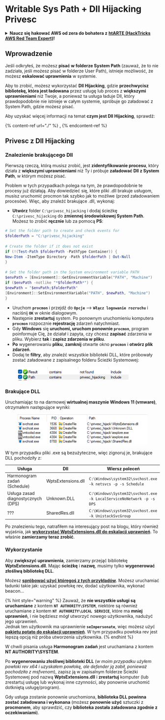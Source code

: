 # Writable Sys Path + Dll Hijacking Privesc

<details>

<summary><strong>Naucz się hakować AWS od zera do bohatera z</strong> <a href="https://training.hacktricks.xyz/courses/arte"><strong>htARTE (HackTricks AWS Red Team Expert)</strong></a><strong>!</strong></summary>

Inne sposoby wsparcia HackTricks:

* Jeśli chcesz zobaczyć swoją **firmę reklamowaną w HackTricks** lub **pobrać HackTricks w formacie PDF**, sprawdź [**PLANY SUBSKRYPCYJNE**](https://github.com/sponsors/carlospolop)!
* Zdobądź [**oficjalne gadżety PEASS & HackTricks**](https://peass.creator-spring.com)
* Odkryj [**Rodzinę PEASS**](https://opensea.io/collection/the-peass-family), naszą kolekcję ekskluzywnych [**NFT**](https://opensea.io/collection/the-peass-family)
* **Dołącz do** 💬 [**grupy Discord**](https://discord.gg/hRep4RUj7f) lub [**grupy telegramowej**](https://t.me/peass) lub **śledź** nas na **Twitterze** 🐦 [**@carlospolopm**](https://twitter.com/hacktricks\_live)**.**
* **Podziel się swoimi sztuczkami hakerskimi, przesyłając PR-y do** [**HackTricks**](https://github.com/carlospolop/hacktricks) i [**HackTricks Cloud**](https://github.com/carlospolop/hacktricks-cloud) github repos.

</details>

## Wprowadzenie

Jeśli odkryłeś, że możesz **pisać w folderze System Path** (zauważ, że to nie zadziała, jeśli możesz pisać w folderze User Path), istnieje możliwość, że możesz **eskalować uprawnienia** w systemie.

Aby to zrobić, możesz wykorzystać **Dll Hijacking**, gdzie **przechwycisz bibliotekę, która jest ładowana** przez usługę lub proces z **większymi uprawnieniami** niż Twoje, a ponieważ ta usługa ładuje Dll, który prawdopodobnie nie istnieje w całym systemie, spróbuje go załadować z System Path, gdzie możesz pisać.

Aby uzyskać więcej informacji na temat **czym jest Dll Hijacking**, sprawdź:

{% content-ref url="./" %}
[.](./)
{% endcontent-ref %}

## Privesc z Dll Hijacking

### Znalezienie brakującego Dll

Pierwszą rzeczą, którą musisz zrobić, jest **zidentyfikowanie procesu**, który działa z **większymi uprawnieniami** niż Ty i próbuje **załadować Dll z System Path**, w którym możesz pisać.

Problem w tych przypadkach polega na tym, że prawdopodobnie te procesy już działają. Aby dowiedzieć się, które pliki .dll brakuje usługom, musisz uruchomić procmon tak szybko jak to możliwe (przed załadowaniem procesów). Więc, aby znaleźć brakujące .dll, wykonaj:

* **Utwórz** folder `C:\privesc_hijacking` i dodaj ścieżkę `C:\privesc_hijacking` do **zmiennej środowiskowej System Path**. Możesz to zrobić **ręcznie** lub za pomocą **PS**:
```powershell
# Set the folder path to create and check events for
$folderPath = "C:\privesc_hijacking"

# Create the folder if it does not exist
if (!(Test-Path $folderPath -PathType Container)) {
New-Item -ItemType Directory -Path $folderPath | Out-Null
}

# Set the folder path in the System environment variable PATH
$envPath = [Environment]::GetEnvironmentVariable("PATH", "Machine")
if ($envPath -notlike "*$folderPath*") {
$newPath = "$envPath;$folderPath"
[Environment]::SetEnvironmentVariable("PATH", $newPath, "Machine")
}
```
* Uruchom **`procmon`** i przejdź do **`Opcje`** --> **`Włącz logowanie rozruchu`** i naciśnij **`OK`** w oknie dialogowym.
* Następnie **zrestartuj** system. Po ponownym uruchomieniu komputera **`procmon`** rozpocznie **rejestrację** zdarzeń natychmiast.
* Gdy **Windows** się **uruchomi, uruchom ponownie `procmon`**, program poinformuje Cię, że działał i zapyta, czy chcesz **zapisać** zdarzenia w pliku. Wybierz **tak** i **zapisz zdarzenia w pliku**.
* **Po** wygenerowaniu **pliku**, **zamknij** otwarte okno **`procmon`** i **otwórz plik zdarzeń**.
* Dodaj te **filtry**, aby znaleźć wszystkie biblioteki DLL, które próbowały zostać załadowane z zapisalnego folderu Ścieżki Systemowej:

<figure><img src="../../../.gitbook/assets/image (945).png" alt=""><figcaption></figcaption></figure>

### Brakujące DLL

Uruchamiając to na darmowej **wirtualnej maszynie Windows 11 (vmware)**, otrzymałem następujące wyniki:

<figure><img src="../../../.gitbook/assets/image (607).png" alt=""><figcaption></figcaption></figure>

W tym przypadku pliki .exe są bezużyteczne, więc zignoruj je, brakujące DLL pochodziły z:

| Usługa                         | Dll                | Wiersz poleceń                                                      |
| ------------------------------- | ------------------ | -------------------------------------------------------------------- |
| Harmonogram zadań (Schedule)   | WptsExtensions.dll | `C:\Windows\system32\svchost.exe -k netsvcs -p -s Schedule`          |
| Usługa zasad diagnostycznych (DPS) | Unknown.DLL        | `C:\Windows\System32\svchost.exe -k LocalServiceNoNetwork -p -s DPS` |
| ???                             | SharedRes.dll      | `C:\Windows\system32\svchost.exe -k UnistackSvcGroup`                |

Po znalezieniu tego, natrafiłem na interesujący post na blogu, który również wyjaśnia, jak [**wykorzystać WptsExtensions.dll do eskalacji uprawnień**](https://juggernaut-sec.com/dll-hijacking/#Windows\_10\_Phantom\_DLL\_Hijacking\_-\_WptsExtensionsdll). To właśnie **zamierzamy teraz zrobić**.

### Wykorzystanie

Aby **zwiększyć uprawnienia**, zamierzamy przejąć bibliotekę **WptsExtensions.dll**. Mając **ścieżkę** i **nazwę**, musimy tylko **wygenerować złośliwą bibliotekę DLL**.

Możesz [**spróbować użyć któregoś z tych przykładów**](./#creating-and-compiling-dlls). Możesz uruchamiać ładunki takie jak: uzyskać powłokę rev, dodać użytkownika, wykonać beacon...

{% hint style="warning" %}
Zauważ, że **nie wszystkie usługi są uruchamiane** z kontem **`NT AUTHORITY\SYSTEM`**, niektóre są również uruchamiane z kontem **`NT AUTHORITY\LOCAL SERVICE`**, które ma **mniej uprawnień**, i nie będziesz mógł utworzyć nowego użytkownika, nadużyć jego uprawnień.\
Jednak ten użytkownik ma uprawnienie **`seImpersonate`**, więc możesz użyć [**pakietu potato do eskalacji uprawnień**](../roguepotato-and-printspoofer.md). W tym przypadku powłoka rev jest lepszą opcją niż próba utworzenia użytkownika.
{% endhint %}

W chwili pisania usługa **Harmonogram zadań** jest uruchamiana z kontem **NT AUTHORITY\SYSTEM**.

Po **wygenerowaniu złośliwej biblioteki DLL** (_w moim przypadku użyłem powłoki rev x64 i uzyskałem powłokę, ale defender ją zabił, ponieważ pochodziła z msfvenom_), zapisz ją w zapisalnym folderze Ścieżki Systemowej pod nazwą **WptsExtensions.dll** i **zrestartuj** komputer (lub zrestartuj usługę lub wykonaj inne czynności, aby ponownie uruchomić dotkniętą usługę/program).

Gdy usługa zostanie ponownie uruchomiona, **biblioteka DLL powinna zostać załadowana i wykonana** (możesz **ponownie użyć** sztuczki z **procmonem**, aby sprawdzić, czy **biblioteka została załadowana zgodnie z oczekiwaniami**).
